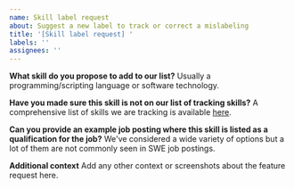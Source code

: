 ```yaml
---
name: Skill label request
about: Suggest a new label to track or correct a mislabeling
title: '[Skill label request] '
labels: ''
assignees: ''
---
```


**What skill do you propose to add to our list?**
Usually a programming/scripting language or software technology.

**Have you made sure this skill is not on our list of tracking skills?**
A comprehensive list of skills we are tracking is available [here](https://www.swejobs.fyi/about/about-data).

**Can you provide an example job posting where this skill is listed as a qualification for the job?**
We've considered a wide variety of options but a lot of them are not commonly seen in SWE job postings.

**Additional context**
Add any other context or screenshots about the feature request here.
